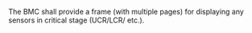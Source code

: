 The BMC shall provide a frame (with multiple pages) for displaying any sensors
in critical stage (UCR/LCR/ etc.).
